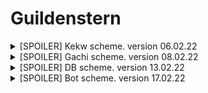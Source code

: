 # Guildenstern

<details> 
  <summary>[SPOILER] Kekw scheme. version 06.02.22  </summary>

  ![""](/.resource/kekw_scheme.png "Kekw")
</details>

<details> 
  <summary>[SPOILER] Gachi scheme. version 08.02.22  </summary>

  ![""](/.resource/gachi_scheme.png "Gachi")
</details>

<details> 
  <summary>[SPOILER] DB scheme. version 13.02.22  </summary>

  ![""](/.resource/db_scheme.png "Gachi")
</details>

<details> 
  <summary>[SPOILER] Bot scheme. version 17.02.22  </summary>

  ![""](/.resource/Guildenstern.png "Chris")
</details>
